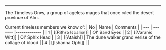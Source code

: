 ___
The Timeless Ones, a group of ageless mages that once ruled the desert province of Alm.

Current timeless members we know of:
| No | Name | Comments |
| --- | ------- |------------- |
| 1 | [[Rithra Iscalion]] | Ol' Sand Eyes |
| 2 | [[Varanis Witt]] | Ol' Sphix Head |
| 3 | [[Ataish]] | The dune walker grand verise of the collage of blood |
| 4 | [[Ishanna Ophi]] | |
